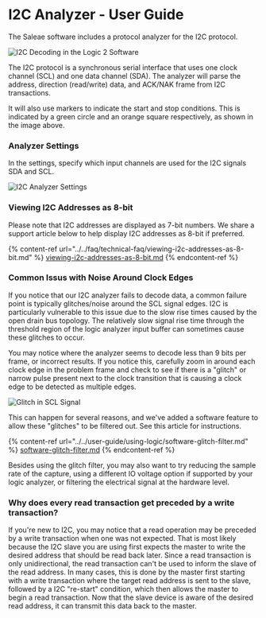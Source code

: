 # I2C Analyzer - User Guide

The Saleae software includes a protocol analyzer for the I2C protocol.

![I2C Decoding in the Logic 2 Software](../../.gitbook/assets/screen-shot-2021-08-30-at-5.59.27-pm.png)

The I2C protocol is a synchronous serial interface that uses one clock channel (SCL) and one data channel (SDA). The analyzer will parse the address, direction (read/write) data, and ACK/NAK frame from I2C transactions.&#x20;

It will also use markers to indicate the start and stop conditions. This is indicated by a green circle and an orange square respectively, as shown in the image above.&#x20;

### Analyzer Settings

In the settings, specify which input channels are used for the I2C signals SDA and SCL.&#x20;

![I2C Analyzer Settings](<../../.gitbook/assets/Screen Shot 2021-08-30 at 6.01.34 PM.png>)

### Viewing I2C Addresses as 8-bit

Please note that I2C addresses are displayed as 7-bit numbers. We share a support article below to help display I2C addresses as 8-bit if preferred.

{% content-ref url="../../faq/technical-faq/viewing-i2c-addresses-as-8-bit.md" %}
[viewing-i2c-addresses-as-8-bit.md](../../faq/technical-faq/viewing-i2c-addresses-as-8-bit.md)
{% endcontent-ref %}

### **Common Issus with Noise Around Clock Edges**

If you notice that our I2C analyzer fails to decode data, a common failure point is typically glitches/noise around the SCL signal edges. I2C is particularly vulnerable to this issue due to the slow rise times caused by the open drain bus topology. The relatively slow signal rise time through the threshold region of the logic analyzer input buffer can sometimes cause these glitches to occur.

You may notice where the analyzer seems to decode less than 9 bits per frame, or incorrect results. If you notice this, carefully zoom in around each clock edge in the problem frame and check to see if there is a "glitch" or narrow pulse present next to the clock transition that is causing a clock edge to be detected as multiple edges.

![Glitch in SCL Signal](../../.gitbook/assets/screen-shot-2021-08-30-at-6.07.47-pm.png)

This can happen for several reasons, and we've added a software feature to allow these "glitches" to be filtered out. See this article for instructions.

{% content-ref url="../../user-guide/using-logic/software-glitch-filter.md" %}
[software-glitch-filter.md](../../user-guide/using-logic/software-glitch-filter.md)
{% endcontent-ref %}

Besides using the glitch filter, you may also want to try reducing the sample rate of the capture, using a different IO voltage option if supported by your logic analyzer, or filtering the electrical signal at the hardware level.

### Why does every read transaction get preceded by a write transaction?

If you're new to I2C, you may notice that a read operation may be preceded by a write transaction when one was not expected. That is most likely because the I2C slave you are using first expects the master to write the desired address that should be read back later. Since a read transaction is only unidirectional, the read transaction can't be used to inform the slave of the read address. In many cases, this is done by the master first starting with a write transaction where the target read address is sent to the slave, followed by a I2C "re-start" condition, which then allows the master to begin a read transaction. Now that the slave device is aware of the desired read address, it can transmit this data back to the master.
